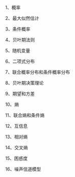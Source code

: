 1、概率

2、最大似然估计

3、条件概率

4、贝叶期法则

5、随机变量

6、二项式分布

7、联合概率分布和条件概率分布

8、贝叶期决策理论

9、期望和方差

10、熵

11、联合熵和条件熵

12、互信息

13、相对熵

14、交叉熵

15、困惑度

16、噪声信道模型

